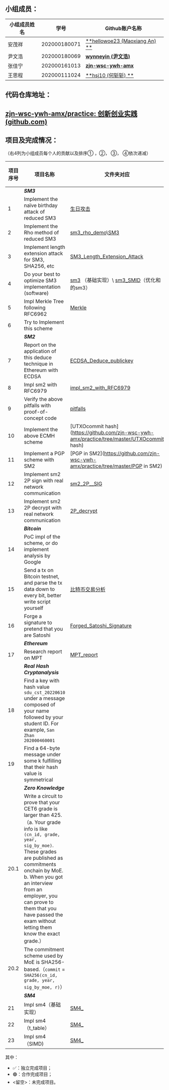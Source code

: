 ## 小组成员：

| 小组成员姓名 | 学号         | Github账户名称                                               |
| ------------ | ------------ | ------------------------------------------------------------ |
| 安茂祥       | 202000180071 | [**hellowoe23 (Maoxiang An) **](https://github.com/hellowoe23) |
| 尹文浩       | 202000180069 | [**wynneyin (尹文浩)**](https://github.com/wynneyin)         |
| 张佳宁       | 202000161013 | [**zjn-wsc-ywh-amx** ](https://github.com/zjn-wsc-ywh-amx)   |
| 王思程       | 202000111024 | [**hsj10 (何斩斩) **](https://github.com/hsj10)              |

## 代码仓库地址：

## [zjn-wsc-ywh-amx/practice: 创新创业实践 (github.com)](https://github.com/zjn-wsc-ywh-amx/practice)

## 项目及完成情况：

（右4列为小组成员每个人的贡献以及排序① ，②， ③， ④依次递减）



| 项目序号 | 项目名称                                                     | 文件夹对应                                                   | 王思程 | 张佳宁 | 尹文浩 | 安茂祥 |
| -------- | ------------------------------------------------------------ | ------------------------------------------------------------ | ------ | ------ | ------ | ------ |
|          | ***SM3***                                                    |                                                              |        |        |        |        |
| 1        | Implement the naïve birthday attack of reduced SM3           | [生日攻击](https://github.com/zjn-wsc-ywh-amx/practice/tree/master/生日攻击) |        |        |        |        |
| 2        | Implement the Rho method of reduced SM3                      | [sm3_rho_demo](https://github.com/zjn-wsc-ywh-amx/practice/tree/master/sm3_rho_demo)\\[SM3](https://github.com/zjn-wsc-ywh-amx/practice/tree/master/SM3) |        |        |        |        |
| 3        | Implement length extension attack for SM3, SHA256, etc       | [SM3_Length_Extension_Attack](https://github.com/zjn-wsc-ywh-amx/practice/tree/master/SM3_Length_Extension_Attack) |        |        |        |        |
| 4        | Do your best to optimize SM3 implementation (software)       | [sm3](https://github.com/zjn-wsc-ywh-amx/practice/tree/master/sm3) （基础实现）\\ [sm3_SMID](https://github.com/zjn-wsc-ywh-amx/practice/tree/master/sm3_SMID)（优化和的sm3） |        |        |        |        |
| 5        | Impl Merkle Tree following RFC6962                           | [Merkle](https://github.com/zjn-wsc-ywh-amx/practice/tree/master/Merkle) |        |        |        |        |
| 6        | Try to Implement this scheme                                 |                                                              |        |        |        |        |
|          | ***SM2***                                                    |                                                              |        |        |        |        |
| 7        | Report on the application of this deduce technique in Ethereum with ECDSA | [ECDSA_Deduce_publickey](https://github.com/zjn-wsc-ywh-amx/practice/tree/master/ECDSA_Deduce_publickey) |        |        |        |        |
| 8        | Impl sm2 with RFC6979                                        | [impl_sm2_with_RFC6979](https://github.com/zjn-wsc-ywh-amx/practice/tree/master/impl_sm2_with_RFC6979) |        |        |        |        |
| 9        | Verify the above pitfalls with proof-of-concept code         | [pitfalls](https://github.com/zjn-wsc-ywh-amx/practice/tree/master/pitfalls) |        |        |        |        |
| 10       | Implement the above ECMH scheme                              | [UTXOcommit hash](https://github.com/zjn-wsc-ywh-amx/practice/tree/master/UTXOcommit hash) |        |        |        |        |
| 11       | Implement a PGP scheme with SM2                              | [PGP in SM2](https://github.com/zjn-wsc-ywh-amx/practice/tree/master/PGP in SM2) |        |        |        |        |
| 12       | Implement sm2 2P sign with real network communication        | [sm2_2P__SIG](https://github.com/zjn-wsc-ywh-amx/practice/tree/master/sm2_2P__SIG) |        |        |        |        |
| 13       | Implement sm2 2P decrypt with real network communication     | [2P_decrypt](https://github.com/zjn-wsc-ywh-amx/practice/tree/master/2P_decrypt) |        |        |        |        |
|          | ***Bitcoin***                                                |                                                              |        |        |        |        |
| 14       | PoC impl of the scheme, or do implement analysis by Google   |                                                              |        |        |        |        |
| 15       | Send a tx on Bitcoin testnet, and parse the tx data down to every bit, better write script yourself | [比特币交易分析](https://github.com/zjn-wsc-ywh-amx/practice/tree/master/比特币交易分析) |        |        |        |        |
| 16       | Forge a signature to pretend that you are Satoshi            | [Forged_Satoshi_Signature](https://github.com/zjn-wsc-ywh-amx/practice/tree/master/Forged_Satoshi_Signature) |        |        |        |        |
|          | ***Ethereum***                                               |                                                              |        |        |        |        |
| 17       | Research report on MPT                                       | [MPT_report](https://github.com/zjn-wsc-ywh-amx/practice/tree/master/MPT_report) |        |        |        |        |
|          | ***Real Hash Cryptanalysis***                                |                                                              |        |        |        |        |
| 18       | Find a key with hash value `sdu_cst_20220610` under a message composed of your name followed by your student ID. For example, `San Zhan 202000460001` |                                                              |        |        |        |        |
| 19       | Find a 64-byte message under some k fulfilling that their hash value is symmetrical |                                                              |        |        |        |        |
|          | ***Zero Knowledge***                                         |                                                              |        |        |        |        |
| 20.1     | Write a circuit to prove that your CET6 grade is larger than 425.（a. Your grade info is like `(cn_id, grade, year, sig_by_moe)`. These grades are published as commitments onchain by MoE. b. When you got an interview from an employer, you can prove to them that you have passed the exam without letting them know the exact grade.） |                                                              |        |        |        |        |
| 20.2     | The commitment scheme used by MoE is SHA256-based.（`commit` = `SHA256(cn_id, grade, year, sig_by_moe, r)`） |                                                              |        |        |        |        |
|          | ***SM4***                                                    |                                                              |        |        |        |        |
| 21       | Impl sm4（基础实现）                                         | [SM4_](https://github.com/zjn-wsc-ywh-amx/practice/tree/master/SM4_) |        |        |        |        |
| 22       | Impl sm4（t_table）                                          | [SM4_](https://github.com/zjn-wsc-ywh-amx/practice/tree/master/SM4_) |        |        |        |        |
| 23       | Impl sm4（SIMD)                                              | [SM4_](https://github.com/zjn-wsc-ywh-amx/practice/tree/master/SM4_) |        |        |        |        |

其中：

- ✅：独立完成项目；
- 🟢：合作完成项目；
- <留空>：未完成项目。